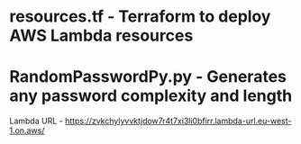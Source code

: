 #
# resources.tf        - Terraform to deploy AWS Lambda resources
# RandomPasswordPy.py - Generates any password complexity and length

Lambda URL -
https://zvkchylyvvktjdow7r4t7xi3li0bfirr.lambda-url.eu-west-1.on.aws/
